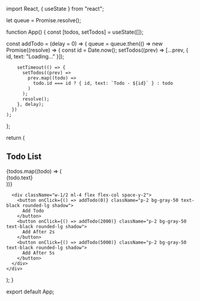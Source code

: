 import React, { useState } from "react";

let queue = Promise.resolve(); 

function App() {
  const [todos, setTodos] = useState([]);

  const addTodo = (delay = 0) => {
    queue = queue.then(() =>
      new Promise((resolve) => {
        const id = Date.now();
        setTodos((prev) => [...prev, { id, text: "Loading..." }]);

        setTimeout(() => {
          setTodos((prev) =>
            prev.map((todo) =>
              todo.id === id ? { id, text: `Todo - ${id}` } : todo
            )
          );
          resolve();
        }, delay);
      })
    );
  };

  return (
    <div className="flex h-screen p-4 bg-gray-100">
      <div className="flex-1 bg-white shadow p-4 rounded-lg overflow-auto">
        <h2 className="text-xl font-semibold mb-2">Todo List</h2>
        <div className="space-y-2 max-h-[80vh] overflow-auto">
          {todos.map((todo) => (
            <div key={todo.id} className="p-2 border rounded bg-blue-500 shadow-sm">
              {todo.text}
            </div>
          ))}
        </div>
      </div>

      <div className="w-1/2 ml-4 flex flex-col space-y-2">
        <button onClick={() => addTodo(0)} className="p-2 bg-gray-50 text-black rounded-lg shadow">
          Add Todo
        </button>
        <button onClick={() => addTodo(2000)} className="p-2 bg-gray-50 text-black rounded-lg shadow">
          Add After 2s
        </button>
        <button onClick={() => addTodo(5000)} className="p-2 bg-gray-50 text-black rounded-lg shadow">
          Add After 5s
        </button>
      </div>
    </div>
  );
}

export default App;
